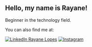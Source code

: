 ## Hello, my name is Rayane!
Beginner in the technology field.


You can also find me at: 

[![LinkedIn Rayane Lopes](https://img.shields.io/badge/linkedin-%230077B5.svg?style=for-the-badge&logo=linkedin&logoColor=white)](https://www.linkedin.com/in/rayane-lopes-212348277)
[![Instagram](https://img.shields.io/badge/Instagram-%23E4405F.svg?style=for-the-badge&logo=Instagram&logoColor=white)](https://www.instagram.com/rayanellopesss/)
